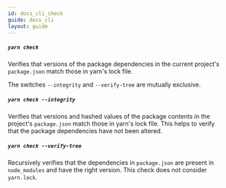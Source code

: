 ```yaml
---
id: docs_cli_check
guide: docs_cli
layout: guide
---
```


##### `yarn check` <a class="toc" id="toc-yarn-check" href="#toc-yarn-check"></a>

Verifies that versions of the package dependencies in the current project's `package.json` match those in yarn's lock file.

The switches `--integrity` and `--verify-tree` are mutually exclusive.

##### `yarn check --integrity` <a class="toc" id="toc-yarn-check-integrity" href="#toc-yarn-check-integrity"></a>

Verifies that versions and hashed values of the package contents in the project's `package.json` match those in yarn's lock file. This helps to verify that the package dependencies have not been altered.

##### `yarn check --verify-tree` <a class="toc" id="toc-yarn-check-verify-tree" href="#toc-yarn-check-verify-tree"></a>

Recursively verifies that the dependencies in `package.json` are present in `node_modules` and have the right version. This check does not consider `yarn.lock`.
